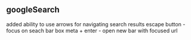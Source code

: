 ## googleSearch
added ability to use arrows for navigating search results
escape button - focus on seach bar box
meta + enter - open new bar with focused url

